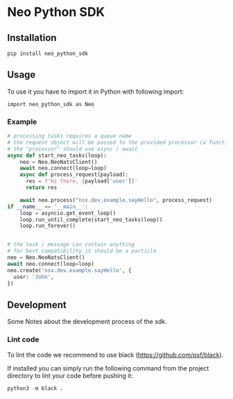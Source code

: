 # Neo Python SDK

## Installation

`pip install neo_python_sdk`

## Usage

To use it you have to import it in Python with following import:

`import neo_python_sdk as Neo`

### Example

```Python
# processing tasks requires a queue name
# the request object will be passed to the provided processor (a function)
# the "processor" should use async / await
async def start_neo_tasks(loop):
    neo = Neo.NeoNatsClient()
    await neo.connect(loop=loop)
    async def process_request(payload):
      res = f'Hi there, {payload['user']}'
      return res

    await neo.process("nsx.dev.example.sayHello", process_request)
if __name__ == '__main__':
    loop = asyncio.get_event_loop()
    loop.run_until_complete(start_neo_tasks(loop))
    loop.run_forever()


# the task / message can contain anything
# for best compatibility it should be a particle
neo = Neo.NeoNatsClient()
await neo.connect(loop=loop)
neo.create('nsx.dev.example.sayHello', {
  user: 'John',
})

```


## Development

Some Notes about the development process of the sdk.

### Lint code

To lint the code we recommend to use black (https://github.com/psf/black).

If installed you can simply run the following command from the project directory to lint your code before pushing it:
```Python
python3 -m black .
```
